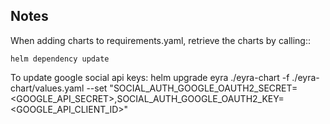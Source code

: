 Notes
-----

When adding charts to requirements.yaml, retrieve the charts by calling::

    helm dependency update

To update google social api keys:
    helm upgrade eyra ./eyra-chart -f ./eyra-chart/values.yaml --set "SOCIAL_AUTH_GOOGLE_OAUTH2_SECRET=<GOOGLE_API_SECRET>,SOCIAL_AUTH_GOOGLE_OAUTH2_KEY=<GOOGLE_API_CLIENT_ID>"